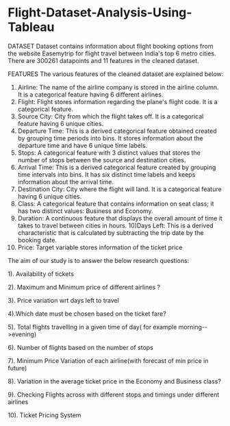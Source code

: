 # Flight-Dataset-Analysis-Using-Tableau
DATASET
Dataset contains information about flight booking options from the website Easemytrip for flight travel between India's top 6 metro cities. There are 300261 datapoints and 11 features in the cleaned dataset.

FEATURES
The various features of the cleaned dataset are explained below:
1) Airline: The name of the airline company is stored in the airline column. It is a categorical feature having 6 different airlines.
2) Flight: Flight stores information regarding the plane's flight code. It is a categorical feature.
3) Source City: City from which the flight takes off. It is a categorical feature having 6 unique cities.
4) Departure Time: This is a derived categorical feature obtained created by grouping time periods into bins. It stores information about the departure time and have 6 unique time labels.
5) Stops: A categorical feature with 3 distinct values that stores the number of stops between the source and destination cities.
6) Arrival Time: This is a derived categorical feature created by grouping time intervals into bins. It has six distinct time labels and keeps information about the arrival time.
7) Destination City: City where the flight will land. It is a categorical feature having 6 unique cities.
8) Class: A categorical feature that contains information on seat class; it has two distinct values: Business and Economy.
9) Duration: A continuous feature that displays the overall amount of time it takes to travel between cities in hours.
10)Days Left: This is a derived characteristic that is calculated by subtracting the trip date by the booking date.
11) Price: Target variable stores information of the ticket price

The aim of our study is to answer the below research questions:

1). Availability of tickets

2). Maximum and Minimum price of different airlines ?

3). Price variation wrt days left to travel

4).Which date must be chosen based on the ticket fare?

5). Total flights travelling in a given time of day( for example morning-->evening)

6). Number of flights based on the number of stops

7). Minimum Price Variation of each airline(with forecast of min price in future)

8). Variation in the average ticket  price in the Economy and Business class?

9). Checking Flights across with different stops and timings under different airlines

10). Ticket Pricing System
